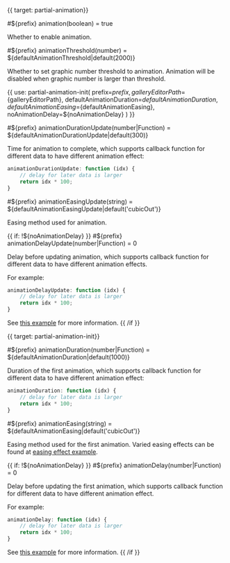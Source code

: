 {{ target: partial-animation}}

#${prefix} animation(boolean) = true

Whether to enable animation.


#${prefix} animationThreshold(number) = ${defaultAnimationThreshold|default(2000)}

Whether to set graphic number threshold to animation. Animation will be disabled when graphic number is larger than threshold.


{{ use: partial-animation-init(
    prefix=${prefix},
    galleryEditorPath=${galleryEditorPath},
    defaultAnimationDuration=${defaultAnimationDuration},
    defaultAnimationEasing=${defaultAnimationEasing},
    noAnimationDelay=${noAnimationDelay}
) }}


#${prefix} animationDurationUpdate(number|Function) = ${defaultAnimationDurationUpdate|default(300)}

Time for animation to complete, which supports callback function for different data to have different animation effect:

```js
animationDurationUpdate: function (idx) {
    // delay for later data is larger
    return idx * 100;
}
```

#${prefix} animationEasingUpdate(string) = ${defaultAnimationEasingUpdate|default('cubicOut')}

Easing method used for animation.

{{ if: !${noAnimationDelay} }}
#${prefix} animationDelayUpdate(number|Function) = 0

Delay before updating animation, which supports callback function for different data to have different animation effects.

For example:
```js
animationDelayUpdate: function (idx) {
    // delay for later data is larger
    return idx * 100;
}
```

See [this example](${galleryEditorPath}bar-animation-delay) for more information.
{{ /if }}

{{ target: partial-animation-init}}

#${prefix} animationDuration(number|Function) = ${defaultAnimationDuration|default(1000)}

Duration of the first animation, which supports callback function for different data to have different animation effect:

```js
animationDuration: function (idx) {
    // delay for later data is larger
    return idx * 100;
}
```

#${prefix} animationEasing(string) = ${defaultAnimationEasing|default('cubicOut')}

Easing method used for the first animation. Varied easing effects can be found at [easing effect example](${galleryEditorPath}line-easing).


{{ if: !${noAnimationDelay} }}
#${prefix} animationDelay(number|Function) = 0

Delay before updating the first animation, which supports callback function for different data to have different animation effect.

For example:
```js
animationDelay: function (idx) {
    // delay for later data is larger
    return idx * 100;
}
```

See [this example](${galleryEditorPath}bar-animation-delay) for more information.
{{ /if }}